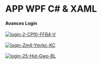 <h1>APP WPF C# & XAML</h1>

<h4>Avances Login</h4>

<a href="https://postimages.org/" target="_blank"><img src="https://i.postimg.cc/2jQrb4L9/login-2-CPf0-FFB4-V.png" alt="login-2-CPf0-FFB4-V"/></a><br/><br/>
<a href="https://postimages.org/" target="_blank"><img src="https://i.postimg.cc/4NwGws5z/login-Zm4-Ymrkc-KC.png" alt="login-Zm4-Ymrkc-KC"/></a><br/><br/>
<a href="https://postimages.org/" target="_blank"><img src="https://i.postimg.cc/PrdhmPmX/login-25-Hid-Gwo-BL.png" alt="login-25-Hid-Gwo-BL"/></a><br/><br/>


